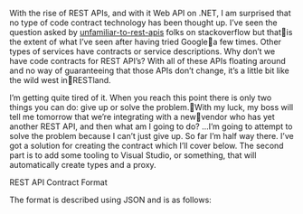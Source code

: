 
With the rise of REST APIs, and with it Web API on .NET, I am surprised that no type of code contract technology has been thought up. I’ve seen the question asked by [unfamiliar-to-rest-apis](http://stackoverflow.com/questions/16209100/asp-net-web-api-and-data-contracts) folks on stackoverflow but thatis the extent of what I’ve seen after having tried Googlea few times. Other types of services have contracts or service descriptions. Why don’t we have code contracts for REST API’s? With all of these APIs floating around and no way of guaranteeing that those APIs don’t change, it’s a little bit like the wild west inRESTland.

I’m getting quite tired of it. When you reach this point there is only two things you can do: give up or solve the problem.With my luck, my boss will tell me tomorrow that we’re integrating with a newvendor who has yet another REST API, and then what am I going to do? …I’m going to attempt to solve the problem because I can’t just give up. So far I’m half way there. I’ve got a solution for creating the contract which I’ll cover below. The second part is to add some tooling to Visual Studio, or something, that will automatically create types and a proxy.

REST API Contract Format

The format is described using JSON and is as follows:  
<script src="https://gist.github.com/rushfrisby/ae50712b8a8a21df7485.js"></script>


